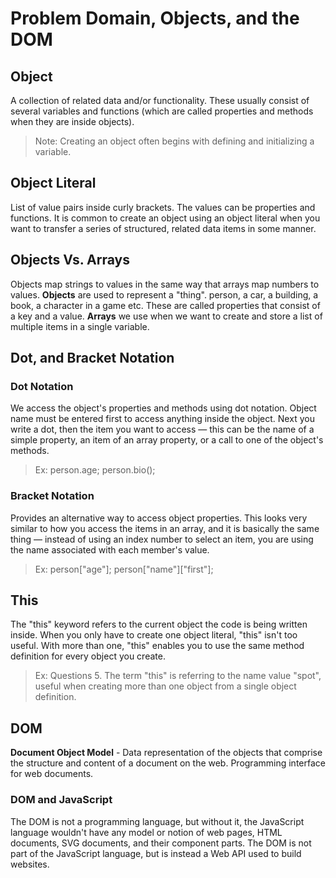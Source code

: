 # Problem Domain, Objects, and the DOM

## Object

A collection of related data and/or functionality. These usually consist of several variables and functions (which are called properties and methods when they are inside objects).

> Note: Creating an object often begins with defining and initializing a variable.

## Object Literal

List of value pairs inside curly brackets. The values can be properties and functions. It is common to create an object using an object literal when you want to transfer a series of structured, related data items in some manner.

## Objects Vs. Arrays

Objects map strings to values in the same way that arrays map numbers to values.
**Objects** are used to represent a "thing". person, a car, a building, a book, a character in a game etc. These are called properties that consist of a key and a value. **Arrays** we use when we want to create and store a list of multiple items in a single variable.

## Dot, and Bracket Notation

### Dot Notation

We access the object's properties and methods using dot notation. Object name must be entered first to access anything inside the object. Next you write a dot, then the item you want to access — this can be the name of a simple property, an item of an array property, or a call to one of the object's methods.

> Ex: person.age; person.bio();

### Bracket Notation

Provides an alternative way to access object properties. This looks very similar to how you access the items in an array, and it is basically the same thing — instead of using an index number to select an item, you are using the name associated with each member's value.

> Ex: person["age"]; person["name"]["first"];

## This

The "this" keyword refers to the current object the code is being written inside. When you only have to create one object literal, "this" isn't too useful. With more than one, "this" enables you to use the same method definition for every object you create.

> Ex: Questions 5. The term "this" is referring to the name value "spot", useful when creating more than one object from a single object definition.

## DOM

**Document Object Model** - Data representation of the objects that comprise the structure and content of a document on the web. Programming interface for web documents.

### DOM and JavaScript

The DOM is not a programming language, but without it, the JavaScript language wouldn't have any model or notion of web pages, HTML documents, SVG documents, and their component parts. The DOM is not part of the JavaScript language, but is instead a Web API used to build websites.
